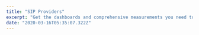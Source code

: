 ```yaml
---
title: "SIP Providers"
excerpt: "Get the dashboards and comprehensive measurements you need to improve your conversations with prospects and customers."
date: "2020-03-16T05:35:07.322Z"
---
```

